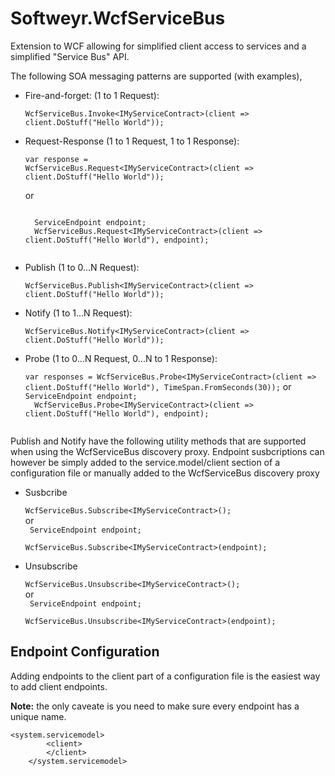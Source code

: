 Softweyr.WcfServiceBus
======================

Extension to WCF allowing for simplified client access to services and a simplified &quot;Service Bus&quot; API.

The following SOA messaging patterns are supported (with examples),

* Fire-and-forget: (1 to 1 Request):

    <code>WcfServiceBus.Invoke&lt;IMyServiceContract&gt;(client => client.DoStuff("Hello World"));</code>

* Request-Response (1 to 1 Request, 1 to 1 Response):

    <code>var response = WcfServiceBus.Request&lt;IMyServiceContract&gt;(client => client.DoStuff("Hello World"));</code>
    
    or
    
    <code>
    ServiceEndpoint endpoint;    
    WcfServiceBus.Request&lt;IMyServiceContract&gt;(client => client.DoStuff("Hello World"), endpoint);   
    </code>

* Publish (1 to 0...N Request):

    <code>WcfServiceBus.Publish&lt;IMyServiceContract&gt;(client => client.DoStuff("Hello World"));</code>

* Notify (1 to 1...N Request):

    <code>WcfServiceBus.Notify&lt;IMyServiceContract&gt;(client => client.DoStuff("Hello World"));</code>

* Probe (1 to 0...N Request, 0...N to 1 Response):

    <p><code>var responses = WcfServiceBus.Probe&lt;IMyServiceContract&gt;(client => client.DoStuff("Hello World"), TimeSpan.FromSeconds(30));</code>  
    or  
    <code>ServiceEndpoint endpoint;    
    WcfServiceBus.Probe&lt;IMyServiceContract&gt;(client => client.DoStuff("Hello World"), endpoint);
    </code></p>
    
Publish and Notify have the following utility methods that are supported when using the WcfServiceBus discovery proxy. 
Endpoint susbcriptions can however be simply added to the service.model/client section of a configuration file or manually
added to the WcfServiceBus discovery proxy

* Susbcribe

    <code>WcfServiceBus.Subscribe&lt;IMyServiceContract&gt;();</code>  
    or  
    <code>    ServiceEndpoint endpoint;  
    WcfServiceBus.Subscribe&lt;IMyServiceContract&gt;(endpoint);</code>

* Unsubscribe

    <code>WcfServiceBus.Unsubscribe&lt;IMyServiceContract&gt;();</code>  
    or  
    <code>    ServiceEndpoint endpoint;  
    WcfServiceBus.Unsubscribe&lt;IMyServiceContract&gt;(endpoint);</code>

Endpoint Configuration
----------------------

<p>Adding endpoints to the client part of a configuration file is the easiest way to add client endpoints.<p>
<p>
    <b>Note:</b> the only caveate is you need to make sure every endpoint has a unique name.
</p>
<p><code>&lt;system.servicemodel&gt;
        &lt;client&gt;
        &lt;/client&gt;
    &lt;/system.servicemodel&gt;</code></p>